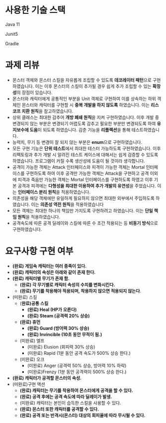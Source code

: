 # 사용한 기술 스택

Java 11

Junit5

Gradle

# 과제 리뷰

- 몬스터 객체와 몬스터 스킬을 자유롭게 조립할 수 있도록 **데코레이터 패턴**으로 구현하였습니다. 이는 이후 몬스터의 스킬이 추가될 경우 쉽게 추가 조립할 수 있는 **확장성**의 장점이 있습니다.
- 몬스터와 캐릭터에게 공통적인 부분을 Unit 객체로 구현하여 이를 상속하는 하위 객체인 몬스터와 캐릭터를 구현할 시 **중복 개발을 하지 않도록** 하였습니다. 이는 **리스코프 치환 원칙**을 참고하였습니다.
- 상위 클래스는 최대한 감추어 **개방 폐쇄 원칙**을 지켜 구현하였습니다. 이후 개발 중 변경되지 않는 부분은 변경되기 어렵도록 감추고 필요한 부분만 변경되도록 하여 **유지보수에 도움**이 되도록 하였습니다. 감춘 기능을 **리플렉션**을 통해 테스트하였습니다.
- 능력치, 무기 등 변경이 잘 되지 않는 부분은 **enum**으로 구현하였습니다.
- 모든 구현 기능은 **단위 테스트**에서 최대한 테스터 가능하도록 구현하였습니다. 이후 리팩토링과 추가 개발 시 알려진 테스트 케이스에 대해서는 쉽게 검증할 수 있도록 하였습니다. 프로그램이 커질 수록 생산성에 도움이 될 것이라 생각합니다.
- 공격이 가능한 객체는 Attack 인터페이스와 피격이 가능한 객체는 Mortal 인터페이스를 구현하도록 하여 이후 공격만 가능한 객체는 Attack을 구현하고 공격 이외에 피격과 죽음만 가능한 객체는 Mortal 인터페이스를 구현하도록 하였고 이후 기본 공격과 피격에는 **다형성을 최대한 이용하여 추가 개발의 유연성**을 주었습니다. 이는 **인터페이스 분리 원칙**을 적용하였습니다.
- 의존성을 해당 객체에만 유일하게 필요하지 않으면 최대한 외부에서 주입하도록 하였습니다. 이는 **의존성 역전 원칙**을 적용하였습니다
- 모든 객체는 최대한 하나의 책임만 가지도록 구현하려고 하였습니다. 이는 **단일 책임 원칙**을 적용하였습니다.
- 공격속도에 따른 공격 딜레이와 스킬에 따른 수 초간 적용되는 등 **비동기 방식**으로 구현하였습니다.

# 요구사항 구현 여부

- **(완료) 게임속 캐릭터는 여러 종족이 있다.**
- **(완료) 캐릭터의 속성은 아래와 같이 존재 한다.**
- **(완료) 캐릭터별 무기가 존재 함.**
    - **(완료) 각 무기별로 캐릭터 속성의 수치를 변화시킨다.**
    - **(완료) 무기를 착용해야 적용되며, 착용하지 않으면 적용되지 않는다**.
- (미완료) 스킬
    - (**완료)공통 스킬**
        - **(완료) Heal  (HP가 오른다)**
        - **(완료) Steam (공격력 20% 상승)**
    - **(완료) 휴먼**
        - **(완료) Guard (방어력 30% 상승)**
        - **(완료) Invincible (10초 동안 무적이 됨.)**
    - (미완료) 엘프
        - (미완료) Elusion (회피력 30% 상승)
        - (미완료) Rapid (1분 동안 공격 속도가 500% 상승 한다.)
    - (미완료) 오크
        - (미완료) Anger (공격력 50% 상승, 방어력 10% 하락)
        - (미완료)Frenzy (1분 동안 공격력이 500% 상승 한다.)
- **(완료) 캐릭터가 공격할 몬스터의 속성.**
- (미완료)구현 액션
    - **(완료) 캐릭터는 무기를 착용하여 몬스터에게 공격을 할 수 있다.**
    - **(완료) 공격 후에는 공격 속도에 따라 딜레이가 발생.**
    - (미완료) 캐릭터는 본인이 습득한 스킬을 사용할 수 있다.
    - **(완료) 몬스터 또한 캐릭터를 공격할 수 있다.**
    - **(완료) 공격 또는 반격시(몬스터) 대상의 회피율에 따라 무시될 수 있다.**
